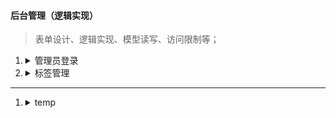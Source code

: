 #### 后台管理（逻辑实现）
> 表单设计、逻辑实现、模型读写、访问限制等；
1. <details><summary>管理员登录</summary>

    1. app/_\_init_\_.py中创建db对象

        ```python
        db = SQLAlchemy() # db对象
        ```
    1. app/models.py 中导入db对象

        ```python
        from app import db
        # 或者
        from . import db
        ```
    1. <details><summary>app/models.py的 Admin定义密码验证</summary>

        ```python
        class Admin(db.Model):
            """管理员"""
            __tablename__ = "admin"
            id = db.Column(db.Integer, primary_key=True)
            name = db.Column(db.String(100), unique=True)  # unique 表内唯一
            pwd = db.Column(db.String(100))                 # 密码
            is_super = db.Column(db.SmallInteger)    # 是否为超管  0为超管
            role_id = db.Column(db.Integer, db.ForeignKey('role.id')) # 所属角色
            ctime = db.Column(db.DateTime, index=True, default=datetime.now)

            adminlogs = db.relationship('Adminlog', backref='admin')  # 关联adminlog登录表
            oplogs = db.relationship('Oplog', backref='user')  # 关联oplog操作表

            def __repr__(self):
                return "<Admin %r>" % self.name

            def check_pwd(self, pwd):
                from werkzeug.security import check_password_hash
                return check_password_hash(self.pwd, pwd)  
    1. <details><summary>app/admin/forms.py 中定义表单验证</summary>

        ```python
        # 表单模块 pipenv install Flask-WTF  
        # 类型检查包 pipenv install pylint --dev
        # 查看登录界面 需要定义的字段有 account、pwd
        #coding:utf8
        from flask_wtf import FlaskForm
        from wtforms import TextField, PasswordField, SubmitField, validators
        from wtforms.validators import DataRequired, ValidationError
        from app.models import Admin

        class LoginForm(FlaskForm):
            """admin 登录表单 """
            account = TextField(
                label="账号",
                validators=[DataRequired("!")],
                description="描述：账号",
                render_kw={
                    "class": "form-control",
                    "placeholder": "请输入账号！",
                    # "required": "required"  # 添加此项，浏览器会弹出"请填写此字段"
                }
            )
            pwd = PasswordField(
                label="密码",
                validators=[
                    DataRequired("DataRequired: 请输入密码！")
                ],
                description="描述：密码",
                render_kw={
                    "class": "form-control",
                    "placeholder": "请输入密码！",
                    # "required": "required"  
                }
            )
            submit = SubmitField(
                "登录",
                render_kw={
                    "class": "btn btn-primary btn-block btn-flat"
                }
            )

            # 验证账号
            def validate_account(self, field):
                account = field.data
                admin_count = Admin.query.filter_by(name=account).count()
                if admin_count == 0:
                    raise ValidationError("账号不存在！")
        ```
    1. <details><summary>app/templates/admin/login.html 中使用表单字段、信息验证、闪现消息</summary>

        ```html
        <body>
        <!-- 闪现消息 -->
        {% for msg in get_flashed_messages() %} 
        <p class="login-box-msg" style="color:blue">{{ msg }}</p>        
        {% endfor %}
        <form method="POST" id="form-data">
                <!-- form表单及表单err信息 -->
                {{ form.account }}
                {% for err in form.account.errors %}
                <div class="col-md-12">
                    <font style="color:red">{{ err }}</font>
                </div>
                {% endfor %}
                <!-- form表单及表单err信息 -->
                {{ form.pwd }}
                {% for err in form.pwd.errors %}
                <div class="col-md-12">
                    <font style="color:red">{{ err }}</font>
                </div>
                {% endfor %}
                <div class="col-xs-4">
                    <!-- csrf_token必须使用secrte_key -->
                    {{ form.csrf_token }}
                    {{ form.submit }}
                </div>
        ... ...
        </body>
    1. <details><summary>app/admin/views.py中处理登录请求、保存session会话以及访问控制</summary>
        
        1. admin访问控制除了login 登录外，其他全部都要加
        ```python
        #coding:utf8
        from app.admin import admin
        from flask import render_template, redirect, url_for, flash, session, request
        from app.admin.forms import LoginForm
        from app.models import Admin
        from functools import wraps

        # admin访问控制 
        def admin_login_req(func):
            @wraps(func)
            def inner_func(*args, **kwargs):
                if "admin" not in session:    # 判断admin是否在session中
                    return redirect(url_for("admin.login", next=request.url))
                return func(*args, **kwargs)
            return inner_func

        @admin.route("/")
        @admin_login_req                                    # 添加admin访问控制
        def index():
            return render_template("admin/index.html")

        # 登录
        @admin.route("/login/", methods=["GET", "POST"])                     # 访问方法
        def login():
            form = LoginForm()                                               # 实例表单
            if form.validate_on_submit():                                    # 表单的提交 
                data = form.data                                             # 获取表单的值
                admin = Admin.query.filter_by(name=data["account"]).first()  # 根据account的值查询模型Admin
                if admin.check_pwd(data["pwd"]) == False:                    # 调用模型内的check_pwd验证密码  
                    flash("flash:密码错误！", "err")
                    return redirect(url_for("admin.login"))
                session["admin"] = data["account"]                           # 验证成功 保存session会话
                return redirect(url_for("admin.index"))                      # 进入主页
            return render_template("admin/login.html", form=form)

        # 登出 
        @admin.route("/logout/")
        @admin_login_req
        def logout():
            session.pop("admin", None)                   # session中移除admin
            return redirect(url_for("admin.login"))
1. <details><summary>标签管理</summary>

    1. <details><summary>建立标签表单 TagForm： app/admin/forms.py</summary>

        ```python
        class TagForm(FlaskForm):
            """标签"""
            name = StringField(
                "标签名称",
                validators=[DataRequired("必须添加标签！")],
                render_kw={"class": "form-control", "placeholder": "请输入标签名称！"}
            )
            submit = SubmitField("提交标签", render_kw={"class": "btn btn-primary"})
    1. <details><summary>添加标签页面</summary>

        1. <details><summary>视图调用表单编写逻辑：app/admin/views.py</summary>

            ```
            # 添加标签
            @admin.route("/tag/add/", methods=["GET", "POST"])
            @admin_login_req
            def tag_add():
                form = TagForm()
                if form.validate_on_submit():
                    data = form.data
                    tag_count = Tag.query.filter_by(name=data["name"]).count()
                    if tag_count == 1:
                        flash("操作失败：标签已存在！", "err")
                        return redirect(url_for("admin.tag_add"))
                    tag = Tag(name = data["name"])
                    db.session.add(tag)
                    db.session.commit()
                    flash("操作成功！", "ok")
                    return redirect(url_for("admin.tag_list", page=1))  # 跳转到标签列表（必须指定page）
                return render_template("admin/tag_add.html", form=form)
        1. <details><summary>前端模板调用form控件:app/templates/admin/tag_add.html</summary>

            ```html
            {% extends "admin/base.html" %}

            {% block content %}
            <!--内容-->
            <section class="content-header">
                <h1>微电影管理系统</h1>
                <ol class="breadcrumb">
                    <li><a href="#"><i class="fa fa-dashboard"></i> 标签管理</a></li>
                    <li class="active">添加标签</li>
                </ol>
            </section>
            <section class="content" id="showcontent">
                <div class="row">
                    <div class="col-md-12">
                        <div class="box box-primary">
                            <div class="box-header with-border">
                                <h3 class="box-title">添加标签</h3>
                            </div>
                            <form role="form" method="post">
                                <div class="box-body">
                                    {% for msg in get_flashed_messages(category_filter=["err"]) %}
                                        <div class="alert alert-danger alert-dismissible">
                                            <button type="button" class="close" data-dismiss="alert" aria-hidden="true">&times;</button>
                                            <h4><i class="icon fa fa-ban"></i>{{ msg }}</h4>
                                        </div>    
                                    {% endfor %}
                                    {% for msg in get_flashed_messages(category_filter=["ok"]) %}
                                    <div class="alert alert-danger alert-dismissible">
                                            <button type="button" class="close" data-dismiss="alert" aria-hidden="true">&times;</button>
                                            <h4><i class="icon fa fa-ban"></i>{{ msg }}</h4>
                                        </div>       
                                    {% endfor %}
                                    <div class="form-group">
                                        <label for="input_name">{{ form.name.label }}</label>
                                        {{ form.name }}
                                        {% for err in form.name.errors %}
                                            <p class="login-box-msg" style="color:blue">{{ err }}</p>        
                                        {% endfor %}
                                    </div>
                                </div>
                                <div class="box-footer">
                                    {{ form.csrf_token }}
                                    {{ form.submit }}
                                </div>
                            </form>
                        </div>
                    </div>
                </div>
            </section>
            <!--内容-->
            {% endblock %}
            {% block js %}
            <script>
                $(document).ready(function () {
                    $("#m-2").addClass("active");
                    $("#m-2-1").addClass("active");
                });
            </script>
            {% endblock %}           
    1. <details><summary>标签列表页面</summary>

        1. <details><summary>页码模板(通用): app/templates/ui/page_number.html</summary>

            1. 使用macro语言编写，使用时需要去掉HTML注释，或使用macro语法注释
            ```python
            <!-- macro 语言定义page函数,需求两个参数 -->

            <!-- 调用方法 ： 
                {% import "ui/page_number.html" as pn %}  先引入 并别名pn
                {{ pn.page(page_data, 'admin.tag_list') }} -->

            {% macro page(data, url) -%} 
            <!-- if 判断data是否存在，存在则显示页码 -->
            {% if data %}
            <ul class="pagination pagination-sm no-margin pull-right">
                <!-- 首页参数必定为page=1 -->
                <li><a href="{{ url_for(url, page=1) }}">首页</a></li>

                <!-- 判断是否有上一页面 -->
                {% if data.has_prev %}
                <!-- 使用data.prev_num获取上页页码 -->
                <li><a href="{{ url_for(url, page=data.prev_num) }}">上一页</a></li>
                {% else %}
                <!-- 无上一页，则添加class 不显示 -->
                <li class="disabled"><a href="#">上一页</a></li>
                {% endif %}
                
                <!-- 页码生成器：iter_pages() -->
                {% for v in data.iter_pages() %}
                    <!-- 判断是否当前页，是则calss="active" -->
                    {% if v == data.page %}
                        <li class="active"><a href="#">{{ v }}</a></li>
                    {% else %}
                        <li"><a href="{{ url_for(url, page=v) }}">{{ v }}</a></li>
                    {% endif %}
                {% endfor %}

                <!-- 判断是否有下一页面 -->
                {% if data.has_next %}
                <!-- 使用data.prev_next获取上页页码 -->
                <li><a href="{{ url_for(url, page=data.prev_next) }}">下一页</a></li>
                {% else %}
                <!-- 无上一页，则添加class 不显示 -->
                <li class="disabled"><a href="#">下一页</a></li>
                {% endif %}

                <!-- 尾页参数data.pages 获取最后页码 -->
                <li><a href="{{ url_for(url, page=data.pages) }}">尾页</a></li>
            </ul>
            {% endif %}
            {%- endmacro %}
        1. <details><summary>视图调用表单编写逻辑：app/admin/views.py</summary>
        
            ```python
            # 标签列表
            @admin.route("/tag/list/<int:page>/", methods=["GET"])    # 指定路由规则 整型的page参数
            @admin_login_req
            def tag_list(page=None):
                if page is None: 
                    page = 1
                page_data = Tag.query.order_by(
                    Tag.id                    # 按时间反序：Tag.ctime.desc() 
                ).paginate(page=page, per_page=2)       # 分页数量
                return render_template("admin/tag_list.html", page_data=page_data)
        1. <details><summary>前端模板调用form控件:app/templates/admin/tag_list.html</summary>

            ```html
            {% extends "admin/base.html" %}

            <!-- 导入页码模板并别名为pn -->
            {% import "ui/page_number.html" as pn %}

            {% block content %}
            <!--内容-->
            <section class="content-header">
                    <h1>微电影管理系统</h1>
                    <ol class="breadcrumb">
                        <li><a href="#"><i class="fa fa-dashboard"></i> 标签管理</a></li>
                        <li class="active">标签列表</li>
                    </ol>
                </section>
                <section class="content" id="showcontent">
                    <div class="row">
                        <div class="col-md-12">
                            <div class="box box-primary">
                                <div class="box-header">
                                        {% for msg in get_flashed_messages(category_filter=["ok"]) %}
                                        <div class="alert alert-danger alert-dismissible">
                                                <button type="button" class="close" data-dismiss="alert" aria-hidden="true">&times;</button>
                                                <h4><i class="icon fa fa-ban"></i>{{ msg }}</h4>
                                            </div>       
                                        {% endfor %}
                                    <h3 class="box-title">标签列表</h3>
                                    <div class="box-tools">
                                        <div class="input-group input-group-sm" style="width: 150px;">
                                            <input type="text" name="table_search" class="form-control pull-right"
                                                placeholder="请输入关键字...">

                                            <div class="input-group-btn">
                                                <button type="submit" class="btn btn-default"><i class="fa fa-search"></i>
                                                </button>
                                            </div>
                                        </div>
                                    </div>
                                </div>
                                <div class="box-body table-responsive no-padding">
                                    <table class="table table-hover">
                                        <tbody>
                                        <tr>
                                            <th>编号</th>
                                            <th>名称</th>
                                            <th>添加时间</th>
                                            <th>操作事项</th>
                                        </tr>
                                        {% for v in page_data.items %}
                                        <tr>
                                            <td>{{ v.id }}</td>
                                            <td>{{ v.name }}</td>
                                            <td>{{ v.ctime }}</td>
                                            <td>
                                                <a class="label label-success">编辑</a>
                                                &nbsp;
                                                <a class="label label-danger">删除</a>
                                            </td>
                                        </tr>
                                        {% endfor %}
                                        </tbody>
                                    </table>
                                </div>
                                <div class="box-footer clearfix">
                                    {{ pn.page(page_data, 'admin.tag_list') }}
                                </div>
                            </div>
                        </div>
                    </div>
                </section>
                <!--内容-->
            {% endblock %}
            {% block js %}
            <script>
                $(document).ready(function () {
                    $("#m-2").addClass("active");
                    $("#m-2-2").addClass("active");
                });
            </script>
            {% endblock %}
---
1. <details><summary>temp</summary>
    1. <details><summary>temp</summary>
